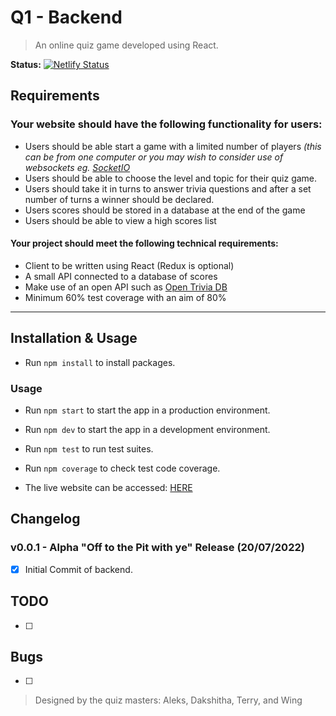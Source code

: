 # Q1 - Backend
> An online quiz game developed using React.

**Status:** [![Netlify Status](https://api.netlify.com/api/v1/badges/904a59cf-8476-4950-8dc4-4c269bfa91cc/deploy-status)](https://app.netlify.com/sites/q1-fp/deploys)

## Requirements
### Your website should have the following functionality for users:
- Users should be able start a game with a limited number of players _(this can be from one computer or you may wish to consider use of websockets eg. [SocketIO](https://github.com/getfutureproof/fp_guides_wiki/wiki/Intro-to-Socket.IO)_
- Users should be able to choose the level and topic for their quiz game.
- Users should take it in turns to answer trivia questions and after a set number of turns a winner should be declared.
- Users scores should be stored in a database at the end of the game
- Users should be able to view a high scores list

#### Your project should meet the following technical requirements:
- Client to be written using React (Redux is optional)
- A small API connected to a database of scores
- Make use of an open API such as [Open Trivia DB](https://opentdb.com/api_config.php)
- Minimum 60% test coverage with an aim of 80%

<hr>

## Installation & Usage

* Run `npm install` to install packages.

### Usage

* Run `npm start` to start the app in a production environment.
* Run `npm dev` to start the app in a development environment.
* Run `npm test` to run test suites.
* Run `npm coverage` to check test code coverage.

* The live website can be accessed: [HERE]()

## Changelog


### v0.0.1 - Alpha "Off to the Pit with ye" Release (20/07/2022)

- [x] Initial Commit of backend.

## TODO

- [ ] 

## Bugs

- [ ] 

> Designed by the quiz masters: Aleks, Dakshitha, Terry, and Wing
